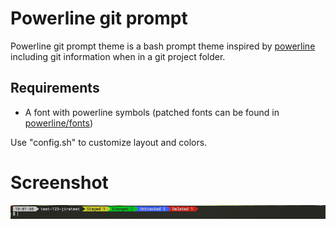 # Powerline git prompt
Powerline git prompt theme is a bash prompt theme inspired by [powerline](https://github.com/powerline/powerline) including git information when in a git project folder.

## Requirements

* A font with powerline symbols (patched fonts can be found in [powerline/fonts](https://github.com/powerline/fonts))


Use "config.sh" to customize layout and colors.

# Screenshot

![Screenshot](https://raw.githubusercontent.com/Loyen/bash/master/theme/powerline-git/screenshot.png)